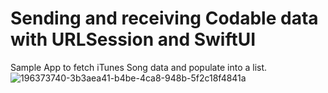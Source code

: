 # Sending and receiving Codable data with URLSession and SwiftUI

Sample App to fetch iTunes Song data and populate into a list.
![196373740-3b3aea41-b4be-4ca8-948b-5f2c18f4841a](https://user-images.githubusercontent.com/3015140/196375295-27cec30b-c35d-4739-a504-0b43d898f864.png)
